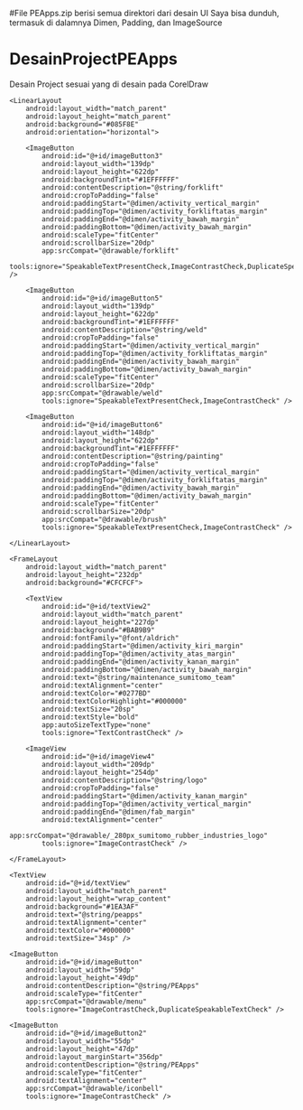 #File PEApps.zip berisi semua direktori dari desain UI Saya bisa dunduh, termasuk di dalamnya Dimen, Padding, dan ImageSource

# DesainProjectPEApps
Desain Project sesuai yang di desain pada CorelDraw
<?xml version="1.0" encoding="utf-8"?>
<RelativeLayout xmlns:android="http://schemas.android.com/apk/res/android"
    xmlns:app="http://schemas.android.com/apk/res-auto"
    xmlns:tools="http://schemas.android.com/tools"
    android:layout_width="wrap_content"
    android:layout_height="wrap_content"
    android:layout_alignTop="@id/FirstFragment"
    android:layout_alignParentEnd="true"
    android:background="#20C8C4">

    <LinearLayout
        android:layout_width="match_parent"
        android:layout_height="match_parent"
        android:background="#085F8E"
        android:orientation="horizontal">

        <ImageButton
            android:id="@+id/imageButton3"
            android:layout_width="139dp"
            android:layout_height="622dp"
            android:backgroundTint="#1EFFFFFF"
            android:contentDescription="@string/forklift"
            android:cropToPadding="false"
            android:paddingStart="@dimen/activity_vertical_margin"
            android:paddingTop="@dimen/activity_forkliftatas_margin"
            android:paddingEnd="@dimen/activity_bawah_margin"
            android:paddingBottom="@dimen/activity_bawah_margin"
            android:scaleType="fitCenter"
            android:scrollbarSize="20dp"
            app:srcCompat="@drawable/forklift"
            tools:ignore="SpeakableTextPresentCheck,ImageContrastCheck,DuplicateSpeakableTextCheck" />

        <ImageButton
            android:id="@+id/imageButton5"
            android:layout_width="139dp"
            android:layout_height="622dp"
            android:backgroundTint="#1EFFFFFF"
            android:contentDescription="@string/weld"
            android:cropToPadding="false"
            android:paddingStart="@dimen/activity_vertical_margin"
            android:paddingTop="@dimen/activity_forkliftatas_margin"
            android:paddingEnd="@dimen/activity_bawah_margin"
            android:paddingBottom="@dimen/activity_bawah_margin"
            android:scaleType="fitCenter"
            android:scrollbarSize="20dp"
            app:srcCompat="@drawable/weld"
            tools:ignore="SpeakableTextPresentCheck,ImageContrastCheck" />

        <ImageButton
            android:id="@+id/imageButton6"
            android:layout_width="148dp"
            android:layout_height="622dp"
            android:backgroundTint="#1EFFFFFF"
            android:contentDescription="@string/painting"
            android:cropToPadding="false"
            android:paddingStart="@dimen/activity_vertical_margin"
            android:paddingTop="@dimen/activity_forkliftatas_margin"
            android:paddingEnd="@dimen/activity_bawah_margin"
            android:paddingBottom="@dimen/activity_bawah_margin"
            android:scaleType="fitCenter"
            android:scrollbarSize="20dp"
            app:srcCompat="@drawable/brush"
            tools:ignore="SpeakableTextPresentCheck,ImageContrastCheck" />

    </LinearLayout>

    <FrameLayout
        android:layout_width="match_parent"
        android:layout_height="232dp"
        android:background="#CFCFCF">

        <TextView
            android:id="@+id/textView2"
            android:layout_width="match_parent"
            android:layout_height="227dp"
            android:background="#BAB9B9"
            android:fontFamily="@font/aldrich"
            android:paddingStart="@dimen/activity_kiri_margin"
            android:paddingTop="@dimen/activity_atas_margin"
            android:paddingEnd="@dimen/activity_kanan_margin"
            android:paddingBottom="@dimen/activity_bawah_margin"
            android:text="@string/maintenance_sumitomo_team"
            android:textAlignment="center"
            android:textColor="#0277BD"
            android:textColorHighlight="#000000"
            android:textSize="20sp"
            android:textStyle="bold"
            app:autoSizeTextType="none"
            tools:ignore="TextContrastCheck" />

        <ImageView
            android:id="@+id/imageView4"
            android:layout_width="209dp"
            android:layout_height="254dp"
            android:contentDescription="@string/logo"
            android:cropToPadding="false"
            android:paddingStart="@dimen/activity_kanan_margin"
            android:paddingTop="@dimen/activity_vertical_margin"
            android:paddingEnd="@dimen/fab_margin"
            android:textAlignment="center"
            app:srcCompat="@drawable/_280px_sumitomo_rubber_industries_logo"
            tools:ignore="ImageContrastCheck" />

    </FrameLayout>

    <TextView
        android:id="@+id/textView"
        android:layout_width="match_parent"
        android:layout_height="wrap_content"
        android:background="#1EA3AF"
        android:text="@string/peapps"
        android:textAlignment="center"
        android:textColor="#000000"
        android:textSize="34sp" />

    <ImageButton
        android:id="@+id/imageButton"
        android:layout_width="59dp"
        android:layout_height="49dp"
        android:contentDescription="@string/PEApps"
        android:scaleType="fitCenter"
        app:srcCompat="@drawable/menu"
        tools:ignore="ImageContrastCheck,DuplicateSpeakableTextCheck" />

    <ImageButton
        android:id="@+id/imageButton2"
        android:layout_width="55dp"
        android:layout_height="47dp"
        android:layout_marginStart="356dp"
        android:contentDescription="@string/PEApps"
        android:scaleType="fitCenter"
        android:textAlignment="center"
        app:srcCompat="@drawable/iconbell"
        tools:ignore="ImageContrastCheck" />

</RelativeLayout>
